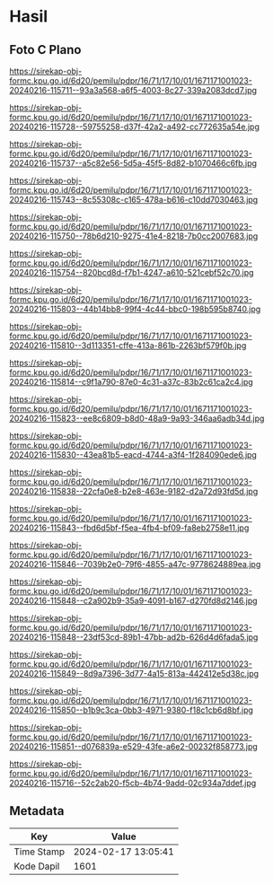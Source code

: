 # Hasil

## Foto C Plano

https://sirekap-obj-formc.kpu.go.id/6d20/pemilu/pdpr/16/71/17/10/01/1671171001023-20240216-115711--93a3a568-a6f5-4003-8c27-339a2083dcd7.jpg

https://sirekap-obj-formc.kpu.go.id/6d20/pemilu/pdpr/16/71/17/10/01/1671171001023-20240216-115728--59755258-d37f-42a2-a492-cc772635a54e.jpg

https://sirekap-obj-formc.kpu.go.id/6d20/pemilu/pdpr/16/71/17/10/01/1671171001023-20240216-115737--a5c82e56-5d5a-45f5-8d82-b1070466c6fb.jpg

https://sirekap-obj-formc.kpu.go.id/6d20/pemilu/pdpr/16/71/17/10/01/1671171001023-20240216-115743--8c55308c-c165-478a-b616-c10dd7030463.jpg

https://sirekap-obj-formc.kpu.go.id/6d20/pemilu/pdpr/16/71/17/10/01/1671171001023-20240216-115750--78b6d210-9275-41e4-8218-7b0cc2007683.jpg

https://sirekap-obj-formc.kpu.go.id/6d20/pemilu/pdpr/16/71/17/10/01/1671171001023-20240216-115754--820bcd8d-f7b1-4247-a610-521cebf52c70.jpg

https://sirekap-obj-formc.kpu.go.id/6d20/pemilu/pdpr/16/71/17/10/01/1671171001023-20240216-115803--44b14bb8-99f4-4c44-bbc0-198b595b8740.jpg

https://sirekap-obj-formc.kpu.go.id/6d20/pemilu/pdpr/16/71/17/10/01/1671171001023-20240216-115810--3d113351-cffe-413a-861b-2263bf579f0b.jpg

https://sirekap-obj-formc.kpu.go.id/6d20/pemilu/pdpr/16/71/17/10/01/1671171001023-20240216-115814--c9f1a790-87e0-4c31-a37c-83b2c61ca2c4.jpg

https://sirekap-obj-formc.kpu.go.id/6d20/pemilu/pdpr/16/71/17/10/01/1671171001023-20240216-115823--ee8c6809-b8d0-48a9-9a93-346aa6adb34d.jpg

https://sirekap-obj-formc.kpu.go.id/6d20/pemilu/pdpr/16/71/17/10/01/1671171001023-20240216-115830--43ea81b5-eacd-4744-a3f4-1f284090ede6.jpg

https://sirekap-obj-formc.kpu.go.id/6d20/pemilu/pdpr/16/71/17/10/01/1671171001023-20240216-115838--22cfa0e8-b2e8-463e-9182-d2a72d93fd5d.jpg

https://sirekap-obj-formc.kpu.go.id/6d20/pemilu/pdpr/16/71/17/10/01/1671171001023-20240216-115843--fbd6d5bf-f5ea-4fb4-bf09-fa8eb2758e11.jpg

https://sirekap-obj-formc.kpu.go.id/6d20/pemilu/pdpr/16/71/17/10/01/1671171001023-20240216-115846--7039b2e0-79f6-4855-a47c-9778624889ea.jpg

https://sirekap-obj-formc.kpu.go.id/6d20/pemilu/pdpr/16/71/17/10/01/1671171001023-20240216-115848--c2a902b9-35a9-4091-b167-d270fd8d2146.jpg

https://sirekap-obj-formc.kpu.go.id/6d20/pemilu/pdpr/16/71/17/10/01/1671171001023-20240216-115848--23df53cd-89b1-47bb-ad2b-626d4d6fada5.jpg

https://sirekap-obj-formc.kpu.go.id/6d20/pemilu/pdpr/16/71/17/10/01/1671171001023-20240216-115849--8d9a7396-3d77-4a15-813a-442412e5d38c.jpg

https://sirekap-obj-formc.kpu.go.id/6d20/pemilu/pdpr/16/71/17/10/01/1671171001023-20240216-115850--b1b9c3ca-0bb3-4971-9380-f18c1cb6d8bf.jpg

https://sirekap-obj-formc.kpu.go.id/6d20/pemilu/pdpr/16/71/17/10/01/1671171001023-20240216-115851--d076839a-e529-43fe-a6e2-00232f858773.jpg

https://sirekap-obj-formc.kpu.go.id/6d20/pemilu/pdpr/16/71/17/10/01/1671171001023-20240216-115716--52c2ab20-f5cb-4b74-9add-02c934a7ddef.jpg


## Metadata

| Key        | Value               |
| ---------- | ------------------- |
| Time Stamp | 2024-02-17 13:05:41 |
| Kode Dapil | 1601                |



